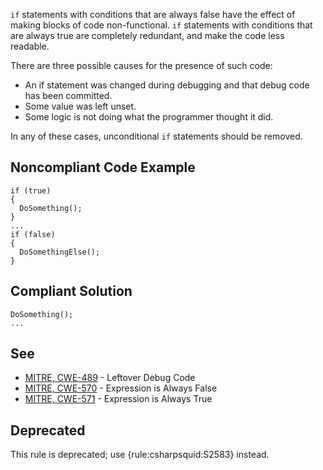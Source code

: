 
`if` statements with conditions that are always false have the effect of making blocks of code non-functional. `if` statements with conditions that are always true are completely redundant, and make the code less readable.

There are three possible causes for the presence of such code:

-  An if statement was changed during debugging and that debug code has been committed.
-  Some value was left unset.
-  Some logic is not doing what the programmer thought it did.


In any of these cases, unconditional `if` statements should be removed.

## Noncompliant Code Example


    if (true)
    {
      DoSomething();
    }
    ...
    if (false)
    {
      DoSomethingElse();
    }


## Compliant Solution


    DoSomething();
    ...


## See

-  [MITRE, CWE-489](http://cwe.mitre.org/data/definitions/489.html) - Leftover Debug Code
-  [MITRE, CWE-570](http://cwe.mitre.org/data/definitions/570.html) - Expression is Always False
-  [MITRE, CWE-571](http://cwe.mitre.org/data/definitions/571.html) - Expression is Always True


## Deprecated

This rule is deprecated; use {rule:csharpsquid:S2583} instead.
